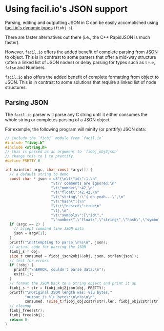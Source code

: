 # Using facil.io's JSON support

Parsing, editing and outputting JSON in C can be easily accomplished using [facil.io's dynamic types](fiobj.md) (`fiobj_s`).

There are faster alternatives out there (i.e., the C++ RapidJSON is much faster).

However, `facil.io` offers the added benefit of complete parsing from JSON to object. This is in contrast to some parsers that offer a mid-way structure (often a linked list of JSON nodes) or delay parsing for types such as `true`, `false` and Numbers.

`facil.io` also offers the added benefit of complete formatting from object to JSON. This is in contrast to some solutions that require a linked list of node structures.

## Parsing JSON

The `facil.io` parser will parse any C string until it either consumes the whole string or completes parsing of a JSON object.

For example, the following program will minify (or prettify) JSON data:

```c
// include the `fiobj` module from `facil.io`
#include "fiobj.h"
#include <string.h>
// this is passed as an argument to `fiobj_obj2json`
// change this to 1 to prettify.
#define PRETTY 0

int main(int argc, char const *argv[]) {
  // a default string to demo
  const char * json = u8"{\n\t\"id\":1,\n"
                     "\t// comments are ignored.\n"
                     "\t\"number\":42,\n"
                     "\t\"float\":42.42,\n"
                     "\t\"string\":\"𝄞 oh yeah...\",\n"
                     "\t\"hash\":{\n"
                     "\t\t\"nested\":true\n"
                     "\t},\n"
                     "\t\"symbols\":[\"id\","
                     "\"number\",\"float\",\"string\",\"hash\",\"symbols\"]\n}";
  if (argc == 2) {
    // accept command line JSON data
    json = argv[1];
  }
  printf("\nattempting to parse:\n%s\n", json);
  // actual code for parsing the JSON
  fiobj_s * obj;
  size_t consumed = fiobj_json2obj(&obj, json, strlen(json));
  // test for errors
  if (!obj) {
    printf("\nERROR, couldn't parse data.\n");
    exit(-1);
  }
  // format the JSON back to a String object and print it up
  fiobj_s * str = fiobj_obj2json(obj, PRETTY);
  printf("\nOriginal JSON length was: %lu bytes,"
         "output is %lu bytes:\n\n%s\n\n",
         consumed, (size_t)fiobj_obj2cstr(str).len, fiobj_obj2cstr(str).data);
  // cleanup
  fiobj_free(str);
  fiobj_free(obj);
  return 0;
}
```
